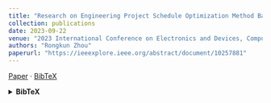 ```yaml
---
title: "Research on Engineering Project Schedule Optimization Method Based on HRRN"
collection: publications
date: 2023-09-22
venue: "2023 International Conference on Electronics and Devices, Computational Science (ICEDCS)"
authors: "Rongkun Zhou"
paperurl: "https://ieeexplore.ieee.org/abstract/document/10257881"
---
```

[Paper](https://ieeexplore.ieee.org/abstract/document/10257881) · [BibTeX](#bibtex-zhou2023hrrn)

<details id="bibtex-zhou2023hrrn">
<summary><strong>BibTeX</strong></summary>

```bibtex
@inproceedings{zhou2023hrrn,
  author    = {Rongkun Zhou},
  title     = {Research on Engineering Project Schedule Optimization Method Based on HRRN},
  booktitle = {2023 International Conference on Electronics and Devices, Computational Science (ICEDCS)},
  year      = {2023},
  url       = {https://ieeexplore.ieee.org/abstract/document/10257881}
}
